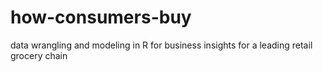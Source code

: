 # how-consumers-buy
data wrangling and modeling in R for business insights for a leading retail grocery chain
